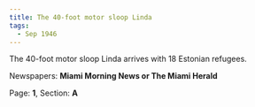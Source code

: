 ```yaml
---  
title: The 40-foot motor sloop Linda  
tags:  
  - Sep 1946  
---  
```

  
The 40-foot motor sloop Linda arrives with 18 Estonian refugees.  
  
Newspapers: **Miami Morning News or The Miami Herald**  
  
Page: **1**, Section: **A** 
